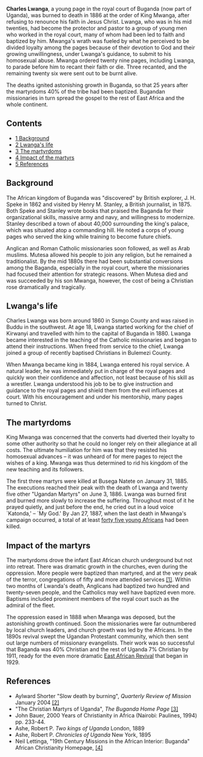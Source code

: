 **Charles Lwanga**, a young page in the royal court of Buganda (now
part of Uganda), was burned to death in 1886 at the order of King
Mwanga, after refusing to renounce his faith in Jesus Christ.
Lwanga, who was in his mid twenties, had become the protector and
pastor to a group of young men who worked in the royal court, many
of whom had been led to faith and baptized by him. Mwanga's wrath
was fueled by what he perceived to be divided loyalty among the
pages because of their devotion to God and their growing
unwillingness, under Lwanga's guidance, to submit to his homosexual
abuse. Mwanga ordered twenty nine pages, including Lwanga, to
parade before him to recant their faith or die. Three recanted, and
the remaining twenty six were sent out to be burnt alive.

The deaths ignited astonishing growth in Buganda, so that 25 years
after the martyrdoms 40% of the tribe had been baptized. Bugandan
missionaries in turn spread the gospel to the rest of East Africa
and the whole continent.

## Contents

-   [1 Background](#Background)
-   [2 Lwanga's life](#Lwanga.27s_life)
-   [3 The martyrdoms](#The_martyrdoms)
-   [4 Impact of the martyrs](#Impact_of_the_martyrs)
-   [5 References](#References)

## Background

The African kingdom of Buganda was "discovered" by British
explorer, J. H. Speke in 1862 and visited by Henry M. Stanley, a
British journalist, in 1875. Both Speke and Stanley wrote books
that praised the Baganda for their organizational skills, massive
army and navy, and willingness to modernize. Stanley described a
town of about 40,000 surrounding the king's palace, which was
situated atop a commanding hill. He noted a corps of young pages
who served the king while training to become future chiefs.

Anglican and Roman Catholic missionaries soon followed, as well as
Arab muslims. Mutesa allowed his people to join any religion, but
he remained a traditionalist. By the mid 1880s there had been
substantial conversions among the Baganda, especially in the royal
court, where the missionaries had focused their attention for
strategic reasons. When Mutesa died and was succeeded by his son
Mwanga, however, the cost of being a Christian rose dramatically
and tragically.

## Lwanga's life

Charles Lwanga was born around 1860 in Ssmgo County and was raised
in Buddu in the southwest. At age 18, Lwanga started working for
the chief of Kirwanyi and travelled with him to the capital of
Buganda in 1880. Lwanga became interested in the teaching of the
Catholic missionaries and began to attend their instructions. When
freed from service to the chief, Lwanga joined a group of recently
baptised Christians in Bulemezi County.

When Mwanga became king in 1884, Lwanga entered his royal service.
A natural leader, he was immediately put in charge of the royal
pages and quickly won their confidence and affection, not least
because of his skill as a wrestler. Lwanga understood his job to be
to give instruction and guidance to the royal pages and shield them
from the evil influences at court. With his encouragement and under
his mentorship, many pages turned to Christ.

## The martyrdoms

King Mwanga was concerned that the converts had diverted their
loyalty to some other authority so that he could no longer rely on
their allegiance at all costs. The ultimate humiliation for him was
that they resisted his homosexual advances – it was unheard of for
mere pages to reject the wishes of a king. Mwanga was thus
determined to rid his kingdom of the new teaching and its
followers.

The first three martyrs were killed at Busega Natete on January 31,
1885. The executions reached their peak with the death of Lwanga
and twenty five other "Ugandan Martyrs" on June 3, 1886. Lwanga was
burned first and burned more slowly to increase the suffering.
Throughout most of it he prayed quietly, and just before the end,
he cried out in a loud voice \`Katonda,' – \`My God.' By Jan 27,
1887, when the last death in Mwanga's campaign occurred, a total of
at least
[forty five young Africans](http://www.buganda.com/martyrs.htm) had
been killed.

## Impact of the martyrs

The martyrdoms drove the infant East African church underground but
not into retreat. There was dramatic growth in the churches, even
during the oppression. More people were baptized than martyred, and
at the very peak of the terror, congregations of fifty and more
attended services
[[1]](http://www.bethel.edu/~letnie/AfricanChristianity/SSAUganda.html).
Within two months of Lwanda's death, Anglicans had baptized two
hundred and twenty-seven people, and the Catholics may well have
baptized even more. Baptisms included prominent members of the
royal court such as the admiral of the fleet.

The oppression eased in 1888 when Mwanga was deposed, but the
astonishing growth continued. Soon the missionaries were far
outnumbered by local church leaders, and church growth was led by
the Africans. In the 1890s revival swept the Ugandan Protestant
community, which then sent out large numbers of missionary
evangelists. Their work was so successful that Baganda was 40%
Christian and the rest of Uganda 7% Christian by 1911, ready for
the even more dramatic
[East African Revival](index.php?title=East_African_Revival&action=edit&redlink=1 "East African Revival (page does not exist)")
that began in 1929.

## References

-   Aylward Shorter "Slow death by burning",
    *Quarterly Review of Mission* January 2004
    [[2]](http://www.missionsocieties.org.uk/MOUT/04Jan/Shorter.htm)
-   "The Christian Martyrs of Uganda", *The Buganda Home Page*
    [[3]](http://www.buganda.com/martyrs.htm)
-   John Bauer, 2000 Years of Christianity in Africa (Nairobi:
    Paulines, 1994) pp. 233-44.
-   Ashe, Robert P. *Two kings of Uganda* London, 1889
-   Ashe, Robert P. *Chronicles of Uganda* New York, 1895
-   Neil Lettinga, "19th Century Missions in the African Interior:
    Buganda" African Christianity Homepage,
    [[4]](http://www.bethel.edu/~letnie/AfricanChristianity/SSAUganda.html)



